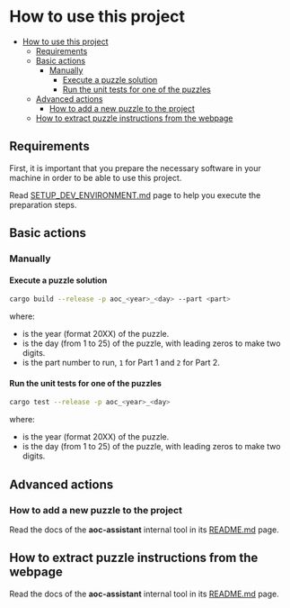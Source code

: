 # How to use this project

- [How to use this project](#how-to-use-this-project)
  - [Requirements](#requirements)
  - [Basic actions](#basic-actions)
    - [Manually](#manually)
      - [Execute a puzzle solution](#execute-a-puzzle-solution)
      - [Run the unit tests for one of the puzzles](#run-the-unit-tests-for-one-of-the-puzzles)
  - [Advanced actions](#advanced-actions)
    - [How to add a new puzzle to the project](#how-to-add-a-new-puzzle-to-the-project)
  - [How to extract puzzle instructions from the webpage](#how-to-extract-puzzle-instructions-from-the-webpage)

## Requirements

First, it is important that you prepare the necessary software in your machine in order to be able to use this project.

Read [SETUP_DEV_ENVIRONMENT.md](./SETUP_DEV_ENVIRONMENT.md) page to help you execute the preparation steps.

## Basic actions

### Manually

#### Execute a puzzle solution

```bash
cargo build --release -p aoc_<year>_<day> --part <part>
```

where:
* <year> is the year (format 20XX) of the puzzle.
* <day> is the day (from 1 to 25) of the puzzle, with leading zeros to make two digits.
* <part> is the part number to run, `1` for Part 1 and `2` for Part 2.

#### Run the unit tests for one of the puzzles

```bash
cargo test --release -p aoc_<year>_<day>
```

where:
* <year> is the year (format 20XX) of the puzzle.
* <day> is the day (from 1 to 25) of the puzzle, with leading zeros to make two digits.

## Advanced actions

### How to add a new puzzle to the project

Read the docs of the **aoc-assistant** internal tool in its [README.md](../tools/aoc-assistant/README.md) page.

## How to extract puzzle instructions from the webpage

Read the docs of the **aoc-assistant** internal tool in its [README.md](../tools/aoc-assistant/README.md) page.

